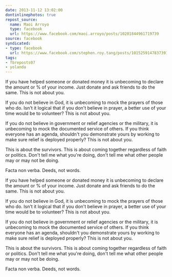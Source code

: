 ```yaml
---
date: 2013-11-12 13:02:00
dontinlinephotos: true
repost_source:
  name: Maoi Arroyo
  type: facebook
  url: https://www.facebook.com/maoi.arroyo/posts/10201844961719739
source: facebook
syndicated:
- type: facebook
  url: https://www.facebook.com/stephen.roy.tang/posts/10152591478373912
tags:
- fbreposts07
- yolanda
---
```


<div class="bm" data-ft='{"tn":"*s"}' style="">
 <p>
  If you have helped someone or donated money it is unbecoming to declare the amount or % of your income. Just donate and ask friends to do the same. This is not about you.
 </p>
 <p>
  If you do not believe in God, it is unbecoming to mock the prayers of those who do. Isn't it logical that if you don't believe in prayer, a better use of your time would be to volunteer? This is not about you.
 </p>
 <p>
  If you do not believe in government or relief agencies or the military, it is unbecoming to mock the documented service of others. If you think everyone has an agenda, shouldn't you demonstrate yours by working to make sure relief is deployed properly? This is not about you.
 </p>
 <p>
  This is about the survivors. This is about coming together regardless of faith or politics. Don't tell me what you're doing, don't tell me what other people may or may not be doing.
 </p>
 <p>
  Facta non verba. Deeds, not words.
 </p>
</div>

<div class="bm" data-ft='{"tn":"*s"}' style="">
 <p>
  If you have helped someone or donated money it is unbecoming to declare the amount or % of your income. Just donate and ask friends to do the same. This is not about you.
 </p>
 <p>
  If you do not believe in God, it is unbecoming to mock the prayers of those who do. Isn't it logical that if you don't believe in prayer, a better use of your time would be to volunteer? This is not about you.
 </p>
 <p>
  If you do not believe in government or relief agencies or the military, it is unbecoming to mock the documented service of others. If you think everyone has an agenda, shouldn't you demonstrate yours by working to make sure relief is deployed properly? This is not about you.
 </p>
 <p>
  This is about the survivors. This is about coming together regardless of faith or politics. Don't tell me what you're doing, don't tell me what other people may or may not be doing.
 </p>
 <p>
  Facta non verba. Deeds, not words.
 </p>
</div>